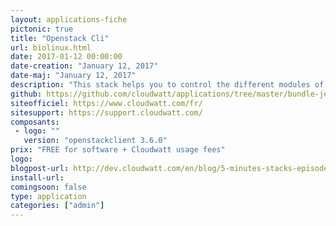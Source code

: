 ```yaml
---
layout: applications-fiche
pictonic: true
title: "Openstack Cli"
url: biolinux.html
date: 2017-01-12 00:00:00
date-creation: "January 12, 2017"
date-maj: "January 12, 2017"
description: "This stack helps you to control the different modules of the CloudWatt Openstack infrastructure. We start by Debian Jessie image with the openstack client installed and your credentials that will allow you to access the Cloudwatt API via the shell of the instance."
github: https://github.com/cloudwatt/applications/tree/master/bundle-jessie-openstack-cli
siteofficiel: https://www.cloudwatt.com/fr/
sitesupport: https://support.cloudwatt.com/
composants:
 - logo: ""
   version: "openstackclient 3.6.0"
prix: "FREE for software + Cloudwatt usage fees"
logo: 
blogpost-url: http://dev.cloudwatt.com/en/blog/5-minutes-stacks-episode-forty-six-openstack-cli.html
install-url: 
comingsoon: false
type: application
categories: ["admin"]
---
```

